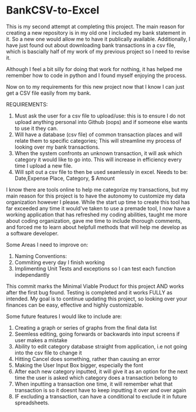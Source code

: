 # BankCSV-to-Excel

This is my second attempt at completing this project. The main reason for creating a new repository is in my old one I included my bank statement in it. 
So a new one would allow me to have it publically available. Additionally, I have just found out about downloading bank transactions in a csv file, which is bascially
half of my work of my previous project so I need to revise it. 

Although I feel a bit silly for doing that work for nothing, it has helped me remember how to code in python and I found myself enjoying the process. 

Now on to my requirements for this new project now that I know I can just get a CSV file easily from my bank.

REQUIREMENTS:
1. Must ask the user for a csv file to upload/use: this is to ensure I do not upload anything personal into Github (oops) and if someone else wants to use it they can.
2. Will have a database (csv file) of common transaction places and will relate them to specific categories; This will streamline my process of looking over my bank transactions.
3. When the system confronts an unknown transaction, it will ask which category it would like to go into. This will increase in efficiency every time I upload a new file.
4. Will spit out a csv file to then be used seamlessly in excel. Needs to be: Date,Expense Place, Category, $ Amount
   
I know there are tools online to help me categorize my transactions, but my main reason for this project is to have the autonomy to customize my data organization however I please. While the start up time to create this tool has far exceeded any time it would've taken to use a premade tool, I now have a working application that has refreshed my coding abilities, taught me more about coding organization, gave me time to include thorough comments, and forced me to learn about helpfull methods that will help me develop as a software developer. 

Some Areas I need to improve on:
1. Naming Conventions:
2. Commiting every day I finish working
3. Implimenting Unit Tests and exceptions so I can test each function independantly

This commit marks the Minimal Viable Product for this project AND works after the first bug found. Testing is completed and it works FULLY as intended. My goal is to continue updating this project, so looking over your finances can be easy, effective and highly customizable.

Some future features I would like to include are:
1. Creating a graph or series of graphs from the final data list
2. Seemless editing, going forwards or backwards into input screens if user makes a mistake
3. Ability to edit category database straight from application, i.e not going into the csv file to change it
4. Hitting Cancel does something, rather than causing an error
5. Making the User Input Box bigger, especially the font
6. After each new category inputted, it will give it as an option for the next time the user is asked which category does a transaction belong to
7. When inputting a transaction one time, it will remember what that transaction is so it doesnt have to keep inputting it over and over again
8. IF excluding a transaction, can have a conditional to exclude it in future spreadsheets.